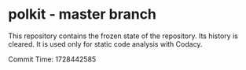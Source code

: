 # polkit - master branch

This repository contains the frozen state of the repository.
Its history is cleared. It is used only for static code
analysis with Codacy.

Commit Time: 1728442585